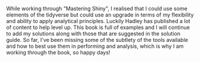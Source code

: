 While working through "Mastering Shiny", I realised that I could use some elements of the tidyverse but could use an upgrade in terms of my flexibility and ability to apply analytical principles.
Luckily Hadley has published a lot of content to help level up.
This book is full of examples and I will continue to add my solutions along with those that are suggested in the solution guide.
So far, I've been missing some of the subtlety of the tools available and how to best use them in performing and analysis, which is why I am working through the book, so happy days!
